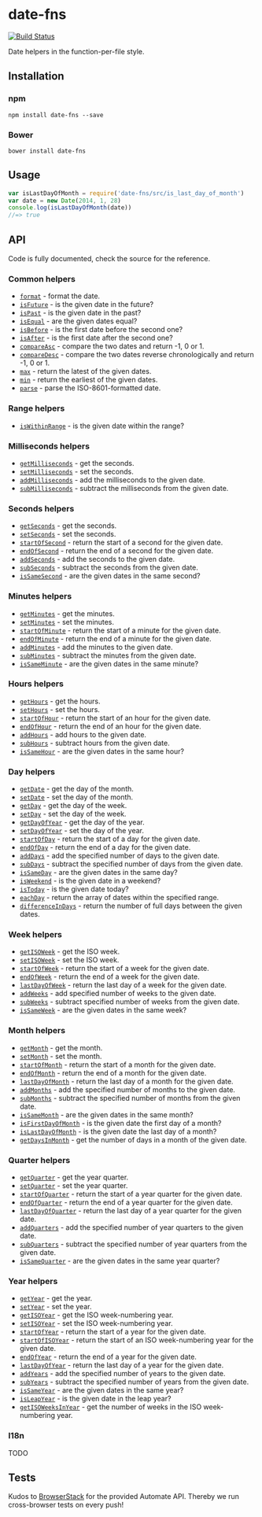 # date-fns
[![Build Status](https://travis-ci.org/date-fns/date-fns.svg?branch=master)](https://travis-ci.org/date-fns/date-fns)

Date helpers in the function-per-file style.

## Installation

### npm

```
npm install date-fns --save
```

### Bower

```
bower install date-fns
```

## Usage

``` javascript
var isLastDayOfMonth = require('date-fns/src/is_last_day_of_month')
var date = new Date(2014, 1, 28)
console.log(isLastDayOfMonth(date))
//=> true
```

## API

Code is fully documented, check the source for the reference.

### Common helpers

* [`format`](./src/format.js) - format the date.
* [`isFuture`](./src/is_future.js) - is the given date in the future?
* [`isPast`](./src/is_future.js) - is the given date in the past?
* [`isEqual`](./src/is_equal.js) - are the given dates equal?
* [`isBefore`](./src/is_before.js) - is the first date before the second one?
* [`isAfter`](./src/is_after.js) - is the first date after the second one?
* [`compareAsc`](./src/compare_asc.js) - compare the two dates and return -1, 0 or 1.
* [`compareDesc`](./src/compare_desc.js) - compare the two dates reverse chronologically and return -1, 0 or 1.
* [`max`]('./src/max') - return the latest of the given dates.
* [`min`]('./src/min') - return the earliest of the given dates.
* [`parse`](./src/parse.js) - parse the ISO-8601-formatted date.

### Range helpers

* [`isWithinRange`](./src/is_within_range.js) - is the given date within the range?

### Milliseconds helpers

* [`getMilliseconds`](./src/get_milliseconds.js) - get the seconds.
* [`setMilliseconds`](./src/set_milliseconds.js) - set the seconds.
* [`addMilliseconds`](./src/add_milliseconds.js) - add the milliseconds to the given date.
* [`subMilliseconds`](./src/sub_milliseconds.js) - subtract the milliseconds from the given date.

### Seconds helpers

* [`getSeconds`](./src/get_seconds.js) - get the seconds.
* [`setSeconds`](./src/set_seconds.js) - set the seconds.
* [`startOfSecond`](./src/start_of_second.js) - return the start of a second for the given date.
* [`endOfSecond`](./src/end_of_second.js) - return the end of a second for the given date.
* [`addSeconds`](./src/add_seconds.js) - add the seconds to the given date.
* [`subSeconds`](./src/sub_seconds.js) - subtract the seconds from the given date.
* [`isSameSecond`](./src/is_same_second.js) - are the given dates in the same second?

### Minutes helpers

* [`getMinutes`](./src/get_minutes.js) - get the minutes.
* [`setMinutes`](./src/set_minutes.js) - set the minutes.
* [`startOfMinute`](./src/start_of_minute.js) - return the start of a minute for the given date.
* [`endOfMinute`](./src/end_of_minute.js) - return the end of a minute for the given date.
* [`addMinutes`](./src/add_minutes.js) - add the minutes to the given date.
* [`subMinutes`](./src/sub_minutes.js) - subtract the minutes from the given date.
* [`isSameMinute`](./src/is_same_minute.js) - are the given dates in the same minute?

### Hours helpers

* [`getHours`](./src/get_hours.js) - get the hours.
* [`setHours`](./src/set_hours.js) - set the hours.
* [`startOfHour`](./src/start_of_hour.js) - return the start of an hour for the given date.
* [`endOfHour`](./src/end_of_hour.js) - return the end of an hour for the given date.
* [`addHours`](./src/add_hours.js) - add hours to the given date.
* [`subHours`](./src/sub_hours.js) - subtract hours from the given date.
* [`isSameHour`](./src/is_same_hour.js) - are the given dates in the same hour?

### Day helpers

* [`getDate`](./src/get_date.js) - get the day of the month.
* [`setDate`](./src/set_date.js) - set the day of the month.
* [`getDay`](./src/get_day.js) - get the day of the week.
* [`setDay`](./src/set_day.js) - set the day of the week.
* [`getDayOfYear`](./src/get_day_of_year.js) - get the day of the year.
* [`setDayOfYear`](./src/set_day_of_year.js) - set the day of the year.
* [`startOfDay`](./src/start_of_day.js) - return the start of a day for the given date.
* [`endOfDay`](./src/end_of_day.js) - return the end of a day for the given date.
* [`addDays`](./src/add_days.js) - add the specified number of days to the given date.
* [`subDays`](./src/sub_days.js) - subtract the specified number of days from the given date.
* [`isSameDay`](./src/is_same_day.js) - are the given dates in the same day?
* [`isWeekend`](./src/is_weekend.js) - is the given date in a weekend?
* [`isToday`](./src/is_today.js) - is the given date today?
* [`eachDay`](./src/each_day.js) - return the array of dates within the specified range.
* [`differenceInDays`](./src/difference_in_days.js) - return the number of full days between the given dates.

### Week helpers

* [`getISOWeek`](./src/get_iso_week.js) - get the ISO week.
* [`setISOWeek`](./src/set_iso_week.js) - set the ISO week.
* [`startOfWeek`](./src/start_of_week.js) - return the start of a week for the given date.
* [`endOfWeek`](./src/end_of_week.js) - return the end of a week for the given date.
* [`lastDayOfWeek`](./src/last_day_of_week.js) - return the last day of a week for the given date.
* [`addWeeks`](./src/add_weeks.js) - add specified number of weeks to the given date.
* [`subWeeks`](./src/sub_weeks.js) - subtract specified number of weeks from the given date.
* [`isSameWeek`](./src/is_same_week.js) - are the given dates in the same week?

### Month helpers

* [`getMonth`](./src/get_month.js) - get the month.
* [`setMonth`](./src/set_month.js) - set the month.
* [`startOfMonth`](./src/start_of_month.js) - return the start of a month for the given date.
* [`endOfMonth`](./src/end_of_month.js) - return the end of a month for the given date.
* [`lastDayOfMonth`](./src/last_day_of_month.js) - return the last day of a month for the given date.
* [`addMonths`](./src/add_months.js) - add the specified number of months to the given date.
* [`subMonths`](./src/sub_months.js) - subtract the specified number of months from the given date.
* [`isSameMonth`](./src/is_same_month.js) - are the given dates in the same month?
* [`isFirstDayOfMonth`](./src/is_first_day_of_month.js) - is the given date the first day of a month?
* [`isLastDayOfMonth`](./src/is_last_day_of_month.js) - is the given date the last day of a month?
* [`getDaysInMonth`](./src/get_days_in_month.js) - get the number of days in a month of the given date.

### Quarter helpers

* [`getQuarter`](./src/get_quarter.js) - get the year quarter.
* [`setQuarter`](./src/set_quarter.js) - set the year quarter.
* [`startOfQuarter`](./src/start_of_quarter.js) - return the start of a year quarter for the given date.
* [`endOfQuarter`](./src/end_of_quarter.js) - return the end of a year quarter for the given date.
* [`lastDayOfQuarter`](./src/last_day_of_quarter.js) - return the last day of a year quarter for the given date.
* [`addQuarters`](./src/add_quarters.js) - add the specified number of year quarters to the given date.
* [`subQuarters`](./src/sub_quarters.js) - subtract the specified number of year quarters from the given date.
* [`isSameQuarter`](./src/is_same_quarter.js) - are the given dates in the same year quarter?

### Year helpers

* [`getYear`](./src/set_year.js) - get the year.
* [`setYear`](./src/set_year.js) - set the year.
* [`getISOYear`](./src/get_iso_year.js) - get the ISO week-numbering year.
* [`setISOYear`](./src/set_iso_year.js) - set the ISO week-numbering year.
* [`startOfYear`](./src/start_of_year.js) - return the start of a year for the given date.
* [`startOfISOYear`](./src/start_of_iso_year.js) - return the start of an ISO week-numbering year for the given date.
* [`endOfYear`](./src/end_of_year.js) - return the end of a year for the given date.
* [`lastDayOfYear`](./src/last_day_of_year.js) - return the last day of a year for the given date.
* [`addYears`](./src/add_years.js) - add the specified number of years to the given date.
* [`subYears`](./src/sub_years.js) - subtract the specified number of years from the given date.
* [`isSameYear`](./src/is_same_year.js) - are the given dates in the same year?
* [`isLeapYear`](./src/is_leap_year.js) - is the given date in the leap year?
* [`getISOWeeksInYear`]('./src/get_iso_weeks_in_year') - get the number of weeks in the ISO week-numbering year.

### I18n

TODO

## Tests

Kudos to [BrowserStack](https://www.browserstack.com) for the provided
Automate API. Thereby we run cross-browser tests on every push!

